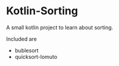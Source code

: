 # Kotlin-Sorting

A small kotlin project to learn about sorting.

Included are
  - bublesort
  - quicksort-lomuto
